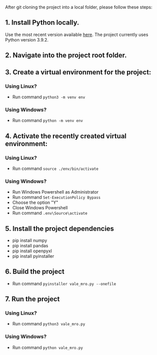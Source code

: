 After git cloning the project into a local folder, please follow these steps:

## 1. Install Python locally.
   
   Use the most recent version available <a href="https://www.python.org/downloads/">here</a>.
   The project currently uses Python version 3.9.2.

## 2. Navigate into the project root folder.

## 3. Create a virtual environment for the project:
   
  ### Using Linux?
  - Run command `python3 -m venv env`
  ### Using Windows?
  - Run command `python -m venv env`
  
## 4. Activate the recently created virtual environment:
  
  ### Using Linux?
  - Run command `source ./env/bin/activate`
  ### Using Windows?
  - Run Windows Powershell as Administrator
  - Run command `Set-ExecutionPolicy Bypass`
  - Choose the option "Y"
  - Close Windows Powershell
  - Run command `.env\Source\activate`

## 5. Install the project dependencies
  - pip install numpy
  - pip install pandas
  - pip install openpyxl
  - pip install pyinstaller

## 6. Build the project
  - Run command `pyinstaller vale_mro.py --onefile`
  
## 7. Run the project

  ### Using Linux?
  - Run command `python3 vale_mro.py`
  ### Using Windows?
  - Run command `python vale_mro.py`
